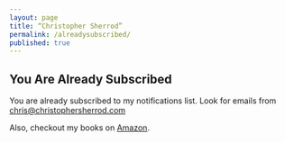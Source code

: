 ```yaml
---
layout: page
title: “Christopher Sherrod”
permalink: /alreadysubscribed/
published: true
---
```

## You Are Already Subscribed
You are already subscribed to my notifications list. Look for emails from chris@christophersherrod.com

Also, checkout my books on [Amazon](https://www.amazon.com/Christopher-Sherrod/e/B008NW0ADO?ref=sr_ntt_srch_lnk_3&qid=1650396627&sr=8-3).
